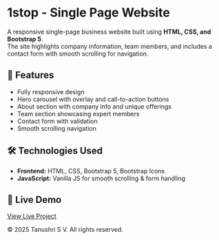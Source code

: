 # 1stop - Single Page Website

A responsive single-page business website built using **HTML, CSS, and Bootstrap 5**.  
The site highlights company information, team members, and includes a contact form with smooth scrolling for navigation.  

## 🚀 Features
- Fully responsive design
- Hero carousel with overlay and call-to-action buttons
- About section with company info and unique offerings
- Team section showcasing expert members
- Contact form with validation
- Smooth scrolling navigation

## 🛠️ Technologies Used
- **Frontend:** HTML, CSS, Bootstrap 5, Bootstrap Icons
- **JavaScript:** Vanilla JS for smooth scrolling & form handling

## 🔗 Live Demo
[View Live Project]( https://tanushrisv.github.io/single_page_website/)


© 2025 Tanushri S V. All rights reserved.
